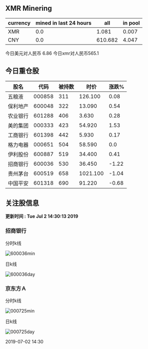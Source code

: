 ## XMR Minering

|currency|mined in last 24 hours|all|in pool|
|---|---|---|---|
|XMR|0.0|1.081|0.007|
|CNY|0.0|610.682|4.047|

今日美元对人民币 6.86	今日xmr对人民币565.1


## 今日重仓股 

|股名|代码|被持数|时价|涨跌%|
|---|---|---|---|---|
|五粮液|000858|311|126.100|0.08|
|保利地产|600048|322|13.090|0.54|
|农业银行|601288|406|3.630|0.28|
|美的集团|000333|423|54.920|1.53|
|工商银行|601398|442|5.930|0.17|
|格力电器|000651|504|58.590|0.0|
|伊利股份|600887|519|34.400|0.41|
|招商银行|600036|530|36.450|-1.22|
|贵州茅台|600519|658|1021.100|-1.04|
|中国平安|601318|690|91.220|-0.68|

## 关注股信息
**更新时间 : Tue Jul  2 14:30:13 2019**
### 招商银行 
分时k线

![600036min](http://image.sinajs.cn/newchart/min/n/sh600036.gif)

日k线

![600036day](http://image.sinajs.cn/newchart/daily/n/sh600036.gif)

### 京东方Ａ 
分时k线

![000725min](http://image.sinajs.cn/newchart/min/n/sz000725.gif)

日k线

![000725day](http://image.sinajs.cn/newchart/daily/n/sz000725.gif)

2019-07-02 14:30